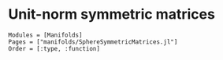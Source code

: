 # Unit-norm symmetric matrices

```@autodocs
Modules = [Manifolds]
Pages = ["manifolds/SphereSymmetricMatrices.jl"]
Order = [:type, :function]
```